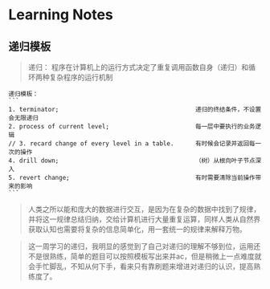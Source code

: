 # Learning Notes

## 递归模板
> 递归： 程序在计算机上的运行方式决定了重复调用函数自身（递归）和循环两种复杂程序的运行机制

    递归模板：
    ```
    1. terminator;                                      递归的终结条件，不设置会无限递归
    2. process of current level;                        每一层中要执行的业务逻辑
    // 3. recard change of every level in a table.      有时候会记录并返回每一次的操作
    4. drill down;                                      （树）从根向叶子节点深入
    5. revert change;                                   有时需要清除当前操作带来的影响
    ```
>  人类之所以能和庞大的数据进行交互，是因为在复杂的数据中找到了规律，并将这一规律总结归纳，交给计算机进行大量重复运算，同样人类从自然界获取认知也需要将复杂的信息简单化，用一套统一的规律来解释万物。


>  这一周学习的递归，我明显的感觉到了自己对递归的理解不够到位，运用还不是很熟练，简单的题目可以按照模板写出来并ac，但是稍微上一点难度就会手忙脚乱，不知从何下手，看来只有靠刷题来增进对递归的认识，提高熟练度了。
